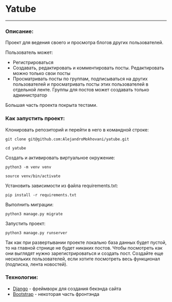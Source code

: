# Yatube
***
### Описание:
Проект для ведения своего и просмотра блогов других пользователей.

Пользователь может:
- Регистрироваться
- Создавать, редактировать и комментировать посты. Редактировать можно только свои посты
- Просматривать посты по группам, подписываться на других пользователей и просматривать посты этих пользователей в отдельной ленте. Группы для постов может создавать только администратор

Большая часть проекта покрыта тестами.
### Как запустить проект:

Клонировать репозиторий и перейти в него в командной строке:

```
git clone git@github.com:AlejandroMokhovani/yatube.git
```

```
cd yatube
```

Cоздать и активировать виртуальное окружение:

```
python3 -m venv venv
```

```
source venv/bin/activate
```

Установить зависимости из файла requirements.txt:

```
pip install -r requirements.txt
```

Выполнить миграции:

```
python3 manage.py migrate
```

Запустить проект:

```
python3 manage.py runserver
```

Так как при развертывании проекте локально база данных будет пустой, то на главной стрнице не будет никаких постов. Чтобы посмотреть как они выглядят нужно зарегистрироваться и создать пост. Создайте еще нескольких пользователей, если хотите посмотреть весь функционал (подписка, лента новостей).

### Технологии:
- [Django](https://github.com/django/django) - фреймворк для создания бекэнда сайта
- [Bootstrap](https://github.com/twbs/bootstrap) - некоторая часть фронтэнда
